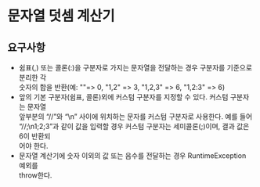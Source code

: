 # 문자열 덧셈 계산기

## 요구사항

- 쉼표(,) 또는 콜론(:)을 구분자로 가지는 문자열을 전달하는 경우 구분자를 기준으로 분리한 각  
  숫자의 합을 반환(예: ""=> 0, "1,2" => 3, "1,2,3" => 6, "1,2:3" => 6)
- 앞의 기본 구분자(쉼표, 콜론)외에 커스텀 구분자를 지정할 수 있다. 커스텀 구분자는 문자열  
  앞부분의 “//”와 “\n” 사이에 위치하는 문자를 커스텀 구분자로 사용한다. 예를 들어  
  “//;\n1;2;3”과 같이 값을 입력할 경우 커스텀 구분자는 세미콜론(;)이며, 결과 값은 6이 반환되  
  어야 한다.
- 문자열 계산기에 숫자 이외의 값 또는 음수를 전달하는 경우 RuntimeException 예외를   
  throw한다.